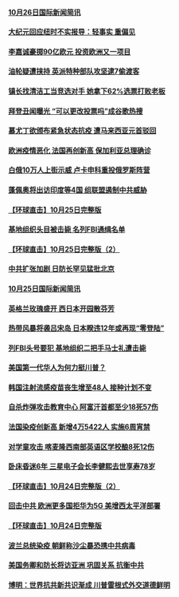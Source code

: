 #### [10月26日国际新闻简讯](../pages/prog202/a102971969.md) 
#### [大纪元回应纽时不实报导：轻事实 重偏见](../pages/prog202/a102971933.md) 
#### [李嘉诚豪掷90亿欧元 投资欧洲又一项目](../pages/prog202/a102971895.md) 
#### [油轮疑遭挟持 英派特种部队攻坚逮7偷渡客](../pages/prog202/a102971874.md) 
#### [镇长找清洁工当竞选对手 她拿下62%选票打败老板](../pages/prog202/a102971850.md) 
#### [拜登丑闻曝光 “可以更改投票吗”成谷歌热搜](../pages/prog202/a102971845.md) 
#### [慕尤丁欲颁布紧急状态抗疫 遭马来西亚元首驳回](../pages/prog202/a102971783.md) 
#### [欧洲疫情恶化 法国再创新高 保加利亚总理确诊](../pages/prog202/a102971747.md) 
#### [白俄10万人上街示威 卢卡申科重投俄罗斯阵营](../pages/prog202/a102971721.md) 
#### [蓬佩奥将出访印度等4国  组联盟遏制中共威胁](../pages/prog202/a102971708.md) 
#### [【环球直击】10月25日完整版](../pages/prog202/a102971670.md) 
#### [基地组织头目被击毙 名列FBI通缉名单](../pages/prog202/a102971634.md) 
#### [【环球直击】10月25日完整版（2）](../pages/prog202/a102971592.md) 
#### [中共扩张加剧 日防长罕见猛批北京](../pages/prog202/a102971557.md) 
#### [10月25日国际新闻简讯](../pages/prog202/a102971565.md) 
#### [英格兰玫瑰盛开 西日本开园散芬芳](../pages/prog202/a102971545.md) 
#### [热带风暴将袭吕宋岛 日本睽违12年或再现“零登陆”](../pages/prog202/a102971512.md) 
#### [列FBI头号要犯 基地组织二把手马士礼遭击毙](../pages/prog202/a102971482.md) 
#### [美国第一代华人为何力挺川普？](../pages/prog202/a102971445.md) 
#### [韩国注射流感疫苗丧生增至48人 接种计划不变](../pages/prog202/a102971410.md) 
#### [自杀炸弹攻击教育中心 阿富汗首都至少18死57伤](../pages/prog202/a102971388.md) 
#### [法国染疫创新高 新增4万5422人 实施6周宵禁](../pages/prog202/a102971372.md) 
#### [对学童攻击 喀麦隆西南部英语区学校酿8死12伤](../pages/prog202/a102971360.md) 
#### [卧床昏迷6年 三星电子会长李健熙去世享寿78岁](../pages/prog202/a102971346.md) 
#### [【环球直击】10月24日完整版（2）](../pages/prog202/a102971241.md) 
#### [回击中共 欧洲更多国拒华为5G 美增西太平洋部署](../pages/prog202/a102971182.md) 
#### [【环球直击】10月24日完整版](../pages/prog202/a102970991.md) 
#### [波兰总统染疫 朝鲜称沙尘暴恐携中共病毒](../pages/prog202/a102970922.md) 
#### [美国务卿和防长将访亚洲 巩固关系 抗衡中共](../pages/prog202/a102970906.md) 
#### [博明：世界抗共新共识渐成 川普雷根式外交道德鲜明](../pages/prog202/a102970896.md) 

